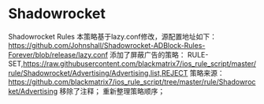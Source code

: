 # Shadowrocket
Shadowrocket Rules
本策略基于lazy.conf修改，源配置地址如下：
https://github.com/Johnshall/Shadowrocket-ADBlock-Rules-Forever/blob/release/lazy.conf
添加了屏蔽广告的策略：
RULE-SET,https://raw.githubusercontent.com/blackmatrix7/ios_rule_script/master/rule/Shadowrocket/Advertising/Advertising.list,REJECT
策略来源：
https://github.com/blackmatrix7/ios_rule_script/tree/master/rule/Shadowrocket/Advertising
移除了注释；
重新整理策略顺序；
